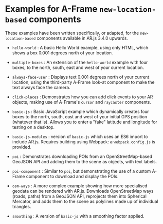 # Examples for A-Frame `new-location-based` components

These examples have been written specifically, or adapted, for the `new-location-based` components available in AR.js 3.4.0 upwards.

- `hello-world` : A basic Hello World example, using only HTML, which shows a box 0.001 degrees north of your location.

- `multiple-boxes` : An extension of the `hello-world` example with four boxes, to the north, south, east and west of your current location.

- `always-face-user` : Displays text 0.001 degrees north of your current location, using the third-party A-Frame look-at component to make the text always face the camera.

- `click-places` : Demonstrates how you can add click events to your AR objects, making use of A-Frame's `cursor` and `raycaster` components.

- `basic-js` : Basic JavaScript example which dynamically creates four boxes to the north, south, east and west of your initial GPS position (whatever that is). Allows you to enter a "fake" latitude and longitude for testing on a desktop.

- `basic-js-modules` : version of `basic-js` which uses an ES6 import to include AR.js. Requires building using Webpack: a `webpack.config.js` is provided.

- `poi` : Demonstrates downloading POIs from an OpenStreetMap-based GeoJSON API and adding them to the scene as objects, with text labels.

- `poi-component` : Similar to `poi`, but demonstrating the use of a custom A-Frame component to download and display the POIs.

- `osm-ways` : A more complex example showing how more specialised geodata can be rendered with AR.js. Downloads OpenStreetMap ways (roads, paths) from a GeoJSON API, reprojects them into Spherical Mercator, and adds them to the scene as polylines made up of individual triangles.

- `smoothing` : A version of `basic-js` with a smoothing factor applied.
